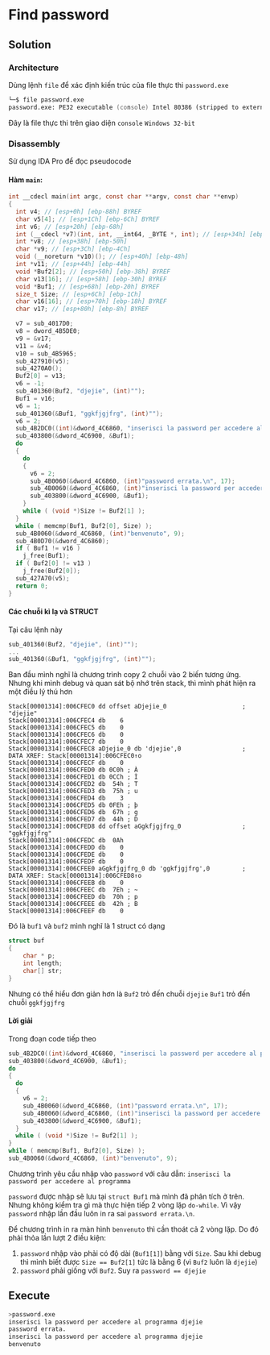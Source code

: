 # Find password

## Solution

### Architecture

Dùng lệnh `file` để xác định kiến trúc của file thực thi `password.exe`

```zsh
└─$ file password.exe
password.exe: PE32 executable (console) Intel 80386 (stripped to external PDB), for MS Windows
```

Đây là file thực thi trên giao diện `console` `Windows 32-bit`

### Disassembly

Sử dụng IDA Pro để đọc pseudocode

#### Hàm `main`:

```c
int __cdecl main(int argc, const char **argv, const char **envp)
{
  int v4; // [esp+0h] [ebp-88h] BYREF
  char v5[4]; // [esp+1Ch] [ebp-6Ch] BYREF
  int v6; // [esp+20h] [ebp-68h]
  int (__cdecl *v7)(int, int, __int64, _BYTE *, int); // [esp+34h] [ebp-54h]
  int *v8; // [esp+38h] [ebp-50h]
  char *v9; // [esp+3Ch] [ebp-4Ch]
  void (__noreturn *v10)(); // [esp+40h] [ebp-48h]
  int *v11; // [esp+44h] [ebp-44h]
  void *Buf2[2]; // [esp+50h] [ebp-38h] BYREF
  char v13[16]; // [esp+58h] [ebp-30h] BYREF
  void *Buf1; // [esp+68h] [ebp-20h] BYREF
  size_t Size; // [esp+6Ch] [ebp-1Ch]
  char v16[16]; // [esp+70h] [ebp-18h] BYREF
  char v17; // [esp+80h] [ebp-8h] BYREF

  v7 = sub_4017D0;
  v8 = dword_4B5DE0;
  v9 = &v17;
  v11 = &v4;
  v10 = sub_4B5965;
  sub_427910(v5);
  sub_4270A0();
  Buf2[0] = v13;
  v6 = -1;
  sub_401360(Buf2, "djejie", (int)"");
  Buf1 = v16;
  v6 = 1;
  sub_401360(&Buf1, "ggkfjgjfrg", (int)"");
  v6 = 2;
  sub_4B2DC0((int)&dword_4C6860, "inserisci la password per accedere al programma ");
  sub_403800(&dword_4C6900, &Buf1);
  do
  {
    do
    {
      v6 = 2;
      sub_4B0060(&dword_4C6860, (int)"password errata.\n", 17);
      sub_4B0060(&dword_4C6860, (int)"inserisci la password per accedere al programma ", 48);
      sub_403800(&dword_4C6900, &Buf1);
    }
    while ( (void *)Size != Buf2[1] );
  }
  while ( memcmp(Buf1, Buf2[0], Size) );
  sub_4B0060(&dword_4C6860, (int)"benvenuto", 9);
  sub_4B0D70(&dword_4C6860);
  if ( Buf1 != v16 )
    j_free(Buf1);
  if ( Buf2[0] != v13 )
    j_free(Buf2[0]);
  sub_427A70(v5);
  return 0;
}
```

#### Các chuỗi kì lạ và STRUCT

Tại câu lệnh này

```c
sub_401360(Buf2, "djejie", (int)"");
...
sub_401360(&Buf1, "ggkfjgjfrg", (int)"");
```

Ban đầu mình nghĩ là chương trình copy 2 chuỗi vào 2 biến tương ứng. Nhưng khi mình debug và quan sát bộ nhớ trên stack, thì mình phát hiện ra một điều lý thú hơn

```
Stack[00001314]:006CFEC0 dd offset aDjejie_0                     ; "djejie"
Stack[00001314]:006CFEC4 db    6
Stack[00001314]:006CFEC5 db    0
Stack[00001314]:006CFEC6 db    0
Stack[00001314]:006CFEC7 db    0
Stack[00001314]:006CFEC8 aDjejie_0 db 'djejie',0                 ; DATA XREF: Stack[00001314]:006CFEC0↑o
Stack[00001314]:006CFECF db    0
Stack[00001314]:006CFED0 db 0C0h ; À
Stack[00001314]:006CFED1 db 0CCh ; Ì
Stack[00001314]:006CFED2 db  54h ; T
Stack[00001314]:006CFED3 db  75h ; u
Stack[00001314]:006CFED4 db    3
Stack[00001314]:006CFED5 db 0FEh ; þ
Stack[00001314]:006CFED6 db  67h ; g
Stack[00001314]:006CFED7 db  44h ; D
Stack[00001314]:006CFED8 dd offset aGgkfjgjfrg_0                 ; "ggkfjgjfrg"
Stack[00001314]:006CFEDC db  0Ah
Stack[00001314]:006CFEDD db    0
Stack[00001314]:006CFEDE db    0
Stack[00001314]:006CFEDF db    0
Stack[00001314]:006CFEE0 aGgkfjgjfrg_0 db 'ggkfjgjfrg',0         ; DATA XREF: Stack[00001314]:006CFED8↑o
Stack[00001314]:006CFEEB db    0
Stack[00001314]:006CFEEC db  7Eh ; ~
Stack[00001314]:006CFEED db  70h ; p
Stack[00001314]:006CFEEE db  42h ; B
Stack[00001314]:006CFEEF db    0
```

Đó là `buf1` và `buf2` mình nghĩ là 1 struct có dạng

```c
struct buf
{
	char * p;
	int length;
	char[] str;
}
```

Nhưng có thể hiểu đơn giản hơn là `Buf2` trỏ đến chuỗi `djejie`
`Buf1` trỏ đến chuỗi `ggkfjgjfrg`

#### Lời giải

Trong đoạn code tiếp theo

```c
sub_4B2DC0((int)&dword_4C6860, "inserisci la password per accedere al programma ");
sub_403800(&dword_4C6900, &Buf1);
do
{
  do
  {
    v6 = 2;
    sub_4B0060(&dword_4C6860, (int)"password errata.\n", 17);
    sub_4B0060(&dword_4C6860, (int)"inserisci la password per accedere al programma ", 48);
    sub_403800(&dword_4C6900, &Buf1);
  }
  while ( (void *)Size != Buf2[1] );
}
while ( memcmp(Buf1, Buf2[0], Size) );
sub_4B0060(&dword_4C6860, (int)"benvenuto", 9);
```

Chương trình yêu cầu nhập vào `password` với câu dẫn: `inserisci la password per accedere al programma`

`password` được nhập sẽ lưu tại `struct Buf1` mà mình đã phân tích ở trên. Nhưng không kiểm tra gì mà thực hiện tiếp 2 vòng lặp `do-while`. Vì vậy `password` nhập lần đầu luôn in ra sai `password errata.\n`.

Để chương trình in ra màn hình `benvenuto` thì cần thoát cả 2 vòng lặp. Do đó phải thỏa lần lượt 2 điều kiện:

1. `password` nhập vào phải có độ dài (`Buf1[1]`) bằng với `Size`. Sau khi debug thì mình biết được `Size == Buf2[1]` tức là bằng 6 (vì `Buf2` luôn là `djejie`)
2. `password` phải giống với `Buf2`. Suy ra `password == djejie`

## Execute

```bash
>password.exe
inserisci la password per accedere al programma djejie
password errata.
inserisci la password per accedere al programma djejie
benvenuto
```

